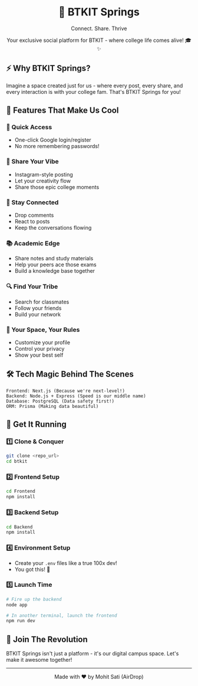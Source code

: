 <div align="center">

# 🚀 BTKIT Springs

Connect. Share. Thrive

Your exclusive social platform for BTKIT - where college life comes alive! 🎓✨

</div>

## ⚡ Why BTKIT Springs?

Imagine a space created just for us - where every post, every share, and every interaction is with your college fam. That's BTKIT Springs for you! 

## 🎯 Features That Make Us Cool

### 🔐 Quick Access
- One-click Google login/register
- No more remembering passwords!

### 📸 Share Your Vibe
- Instagram-style posting
- Let your creativity flow
- Share those epic college moments

### 💬 Stay Connected
- Drop comments
- React to posts
- Keep the conversations flowing

### 📚 Academic Edge
- Share notes and study materials
- Help your peers ace those exams
- Build a knowledge base together

### 🔍 Find Your Tribe
- Search for classmates
- Follow your friends
- Build your network

### 👤 Your Space, Your Rules
- Customize your profile
- Control your privacy
- Show your best self

## 🛠️ Tech Magic Behind The Scenes

```
Frontend: Next.js (Because we're next-level!)
Backend: Node.js + Express (Speed is our middle name)
Database: PostgreSQL (Data safety first!)
ORM: Prisma (Making data beautiful)
```

## 🚀 Get It Running

### 1️⃣ Clone & Conquer
```bash
git clone <repo_url>
cd btkit
```

### 2️⃣ Frontend Setup
```bash
cd Frontend
npm install
```

### 3️⃣ Backend Setup
```bash
cd Backend
npm install
```

### 4️⃣ Environment Setup
- Create your `.env` files like a true 100x dev! 
- You got this! 💪

### 5️⃣ Launch Time
```bash
# Fire up the backend
node app

# In another terminal, launch the frontend
npm run dev
```

## 🤝 Join The Revolution

BTKIT Springs isn't just a platform - it's our digital campus space. Let's make it awesome together! 

---

<div align="center">

Made with ❤️ by Mohit Sati (AirDrop)

</div>
